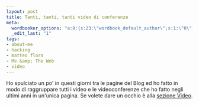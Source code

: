 ```yaml
--- 
layout: post
title: Tanti, tanti, tanti video di conferenze
meta: 
  wordbooker_options: "a:8:{s:23:\"wordbook_default_author\";s:1:\"0\";s:29:\"wordbook_republish_time_frame\";s:2:\"10\";s:18:\"wordbook_attribute\";s:31:\"Posted a new post on their blog\";s:29:\"wordbooker_status_update_text\";s:35:\": New blog post :  %title% - %link%\";s:19:\"wordbook_actionlink\";s:3:\"300\";s:18:\"wordbook_orandpage\";s:1:\"2\";s:23:\"wordbook_extract_length\";s:3:\"256\";s:18:\"wordbook_page_post\";s:4:\"-100\";}"
  _edit_last: "1"
tags: 
- about-me
- hacking
- matteo flora
- Me &amp; The Web
- video
---
```

Ho spulciato un po' in questi giorni tra le pagine del Blog ed ho fatto in modo di raggruppare tutti i video e le videoconferenze che ho fatto negli ultimi anni in un'unica pagina.  Se volete dare un occhio è alla [sezione Video](/videoblog/). 
